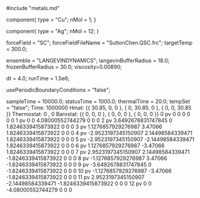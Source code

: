 <OpenMD version=1>
  <MetaData>
#include "metals.md"


component{
  type = "Cu";
	nMol = 1;
}

component{
  type = "Ag";
	nMol = 12;
}



forceField = "SC";
forceFieldFileName = "SuttonChen.QSC.frc";
targetTemp = 300.0;


ensemble = "LANGEVINDYNAMICS";
langevinBufferRadius = 18.0;
frozenBufferRadius = 30.0;
viscosity=0.00890;

dt = 4.0;
runTime = 1.5e6;

usePeriodicBoundaryConditions = "false";

sampleTime = 10000.0;
statusTime = 1000.0;
thermalTime = 20.0;
tempSet = "false";
  </MetaData>
  <Snapshot>
    <FrameData>
        Time: 1000000
        Hmat: {{ 30.85, 0, 0 }, { 0, 30.85, 0 }, { 0, 0, 30.85 }}
  Thermostat: 0 , 0
    Barostat: {{ 0, 0, 0 }, { 0, 0, 0 }, { 0, 0, 0 }}
    </FrameData>
    <StuntDoubles>
         0      pv      0       0       0       0       0       0
         1      pv      0        0        4.08000552744279        0       0       0
         2      pv      3.6492678831747845        0        1.8246339415873922        0       0       0
         3      pv      1.1276857929276987        3.47066        1.8246339415873922        0       0       0
         4      pv      -2.9523197345150907        2.14498584339471        1.8246339415873922        0       0       0
         5      pv      -2.9523197345150907        -2.14498584339471        1.8246339415873922        0       0       0
         6      pv      1.1276857929276987        -3.47066        1.8246339415873922        0       0       0
         7      pv      2.9523197345150907        2.14498584339471        -1.8246339415873922        0       0       0
         8      pv      -1.1276857929276987        3.47066        -1.8246339415873922        0       0       0
         9      pv      -3.6492678831747845        0        -1.8246339415873922        0       0       0
        10      pv      -1.1276857929276987        -3.47066        -1.8246339415873922        0       0       0
        11      pv      2.9523197345150907        -2.14498584339471        -1.8246339415873922        0       0       0
        12      pv      0        0        -4.08000552744279                0                          0       0
    </StuntDoubles>
  </Snapshot>
</OpenMD>
